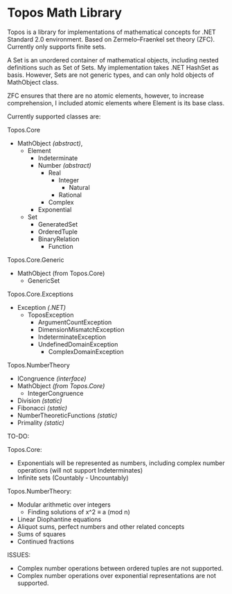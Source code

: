 # Topos Math Library
Topos is a library for implementations of mathematical concepts for .NET Standard 2.0 environment. Based on Zermelo–Fraenkel set theory (ZFC). Currently only supports finite sets.

A Set is an unordered container of mathematical objects, including nested definitions such as Set of Sets. 
My implementation takes .NET HashSet<T> as basis. However, Sets are not generic types, and can only hold objects of MathObject class.

ZFC ensures that there are no atomic elements, however, to increase comprehension, I included atomic elements where Element is its base class.

Currently supported classes are:

Topos.Core
* MathObject *(abstract)*,
  * Element
    * Indeterminate
    * Number *(abstract)*
      * Real
        * Integer
		  * Natural
        * Rational
      * Complex
	* Exponential
  * Set
    * GeneratedSet
    * OrderedTuple
	* BinaryRelation
	  * Function
  
Topos.Core.Generic
* MathObject (from Topos.Core)
  * GenericSet<T>
	
Topos.Core.Exceptions
* Exception *(.NET)*
  * ToposException
    * ArgumentCountException
    * DimensionMismatchException
    * IndeterminateException
	* UndefinedDomainException
      * ComplexDomainException

Topos.NumberTheory
* ICongruence<T> *(interface)*
* MathObject *(from Topos.Core)*
  * IntegerCongruence
* Division *(static)*
* Fibonacci *(static)*
* NumberTheoreticFunctions *(static)*
* Primality *(static)*

TO-DO:

Topos.Core:
* Exponentials will be represented as numbers, including complex number operations (will not support Indeterminates)
* Infinite sets (Countably - Uncountably)

Topos.NumberTheory:
* Modular arithmetic over integers
  * Finding solutions of x^2 ≡ a (mod n)
* Linear Diophantine equations
* Aliquot sums, perfect numbers and other related concepts
* Sums of squares
* Continued fractions

ISSUES:
* Complex number operations between ordered tuples are not supported.
* Complex number operations over exponential representations are not supported.